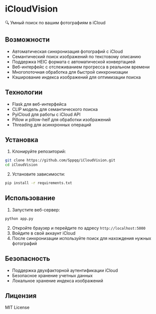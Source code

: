 # iCloudVision

🔍 Умный поиск по вашим фотографиям в iCloud

## Возможности
- Автоматическая синхронизация фотографий с iCloud
- Семантический поиск изображений по текстовому описанию
- Поддержка HEIC формата с автоматической конвертацией
- Веб-интерфейс с отслеживанием прогресса в реальном времени
- Многопоточная обработка для быстрой синхронизации
- Кэширование индекса изображений для оптимизации поиска

## Технологии
- Flask для веб-интерфейса
- CLIP модель для семантического поиска
- PyiCloud для работы с iCloud API
- Pillow и pillow-heif для обработки изображений
- Threading для асинхронных операций

## Установка
1. Клонируйте репозиторий:
```bash
git clone https://github.com/Sppqq/iCloudVision.git
cd iCloudVision
```

2. Установите зависимости:
```bash
pip install -r requirements.txt
```

## Использование
1. Запустите веб-сервер:
```bash
python app.py
```

2. Откройте браузер и перейдите по адресу `http://localhost:5000`
3. Войдите в свой аккаунт iCloud
4. После синхронизации используйте поиск для нахождения нужных фотографий

## Безопасность
- Поддержка двухфакторной аутентификации iCloud
- Безопасное хранение учетных данных
- Локальное хранение индекса изображений

## Лицензия
MIT License 